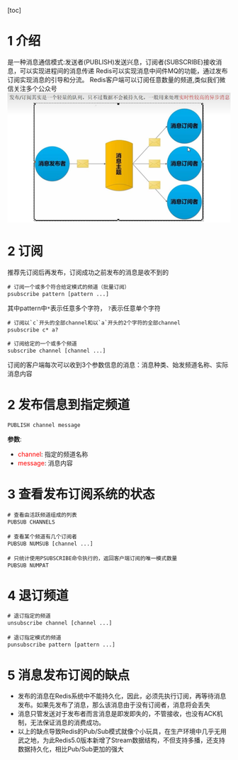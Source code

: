 [toc]

# 1 介绍
是一种消息通信模式:发送者(PUBLISH)发送兴息，订阅者(SUBSCRIBE)接收消息，可以实现进程间的消息传递
Redis可以实现消息中间件MQ的功能，通过发布订阅实现消息的引导和分流。
Redis客户端可以订阅任意数量的频道,类似我们微信关注多个公众号
![](img/subscribe_1.png)

# 2 订阅
推荐先订阅后再发布，订阅成功之前发布的消息是收不到的
```shell
# 订阅一个或多个符合给定模式的频道（批量订阅）
psubscribe pattern [pattern ...]
```
其中pattern中`*`表示任意多个字符， `?`表示任意单个字符
```shell
# 订阅以`c`开头的全部channel和以`a`开头的2个字符的全部channel
psubscribe c* a?
```


```shell
# 订阅给定的一个或多个频道
subscribe channel [channel ...]
```
订阅的客户端每次可以收到3个参数信息的消息：消息种类、始发频道名称、实际消息内容



# 2 发布信息到指定频道
```shell
PUBLISH channel message
```
**参数**:
- <font color=red>channel</font>: 指定的频道名称
- <font color=red>message</font>: 消息内容

# 3 查看发布订阅系统的状态
```shell
# 查看由活跃频道组成的列表
PUBSUB CHANNELS

# 查看某个频道有几个订阅者
PUBSUB NUMSUB [channel ...]

# 只统计使用PSUBSCRIBE命令执行的，返回客户端订阅的唯一模式数量
PUBSUB NUMPAT 
```

# 4 退订频道
```shell
# 退订指定的频道
unsubscribe channel [channel ...]

# 退订指定模式的频道
punsubscribe pattern [pattern ...]
```

# 5 消息发布订阅的缺点
- 发布的消息在Redis系统中不能持久化，因此，必须先执行订阅，再等待消息发布。如果先发布了消息，那么该消息由于没有订阅者，消息将会丢失
- 消息只管发送对于发布者而言消息是即发即失的，不管接收，也没有ACK机制，无法保证消息的消费成功。
- 以上的缺点导致Redis的Pub/Sub模式就像个小玩具，在生产环境中几乎无用武之地，为此Redis5.0版本新增了Stream数据结构，不但支持多播，还支持数据持久化，相比Pub/Sub更加的强大